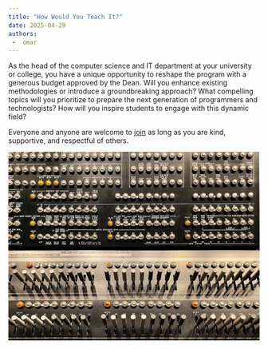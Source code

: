 ```yaml
---
title: "How Would You Teach It?"
date: 2025-04-29
authors:
 -  omar
---
```


As the head of the computer science and IT department at your university or college, you have a unique opportunity to reshape the program with a generous budget approved by the Dean. Will you enhance existing methodologies or introduce a groundbreaking approach? What compelling topics will you prioritize to prepare the next generation of programmers and technologists? How will you inspire students to engage with this dynamic field?

Everyone and anyone are welcome to [join](../../../../join.md) as long as you are kind, supportive, and respectful of others.

![a computer at the science museum](A_computer_at_the_Science_Museum_(2020).jpg)